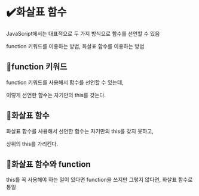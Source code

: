 # ✔️화살표 함수

JavaScript에서는 대표적으로 두 가지 방식으로 함수를 선언할 수 있음

function 키워드를 이용하는 방법, 화살표 함수를 이용하는 방법

## 📌function 키워드

function 키워드를 사용해서 함수를 선언할 수 있는데,

이렇게 선언한 함수는 자기만의 this를 갖는다.

## 📌화살표 함수

화살표 함수를 사용해서 선언한 함수는 자기만의 this를 갖지 못하고,

상위의 this를 가리킨다.

## 📌화살표 함수와 function

this를 꼭 사용해야 하는 일이 있다면 function을 쓰지만 그렇지 않다면,
화살표 함수로 통일



